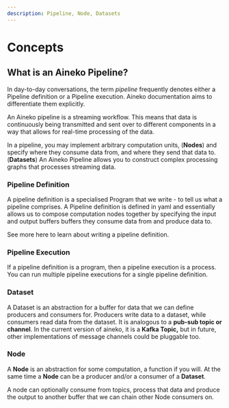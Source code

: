 ```yaml
---
description: Pipeline, Node, Datasets
---
```


# Concepts

## What is an Aineko Pipeline?

In day-to-day conversations, the term _pipeline_ frequently denotes either a Pipeline definition or a Pipeline execution. Aineko documentation aims to differentiate them explicitly.&#x20;

An Aineko pipeline is a streaming workflow. This means that data is continuously being transmitted and sent over to different components in a way that allows for real-time processing of the data.&#x20;

In a pipeline, you may implement arbitrary computation units, (**Nodes**) and specify where they consume data from, and where they send that data to. (**Datasets**) An Aineko Pipeline allows you to construct complex processing graphs that processes streaming data.&#x20;

### Pipeline Definition&#x20;

A pipeline definition is a specialised Program that we write - to tell us what a pipeline comprises. A Pipeline definition is defined in yaml and essentially allows us to compose computation nodes together by specifying the input and output buffers buffers they consume data from and produce data to.&#x20;

See more here to learn about writing a pipeline definition.&#x20;

### Pipeline Execution&#x20;

If a pipeline definition is a program, then a pipeline execution is a process. You can run multiple pipeline executions for a single pipeline definition.&#x20;

### Dataset

A Dataset is an abstraction for a buffer for data that we can define producers and consumers for. Producers write data to a dataset, while consumers read data from the dataset. It is analogous to a **pub-sub topic or channel**. In the current version of aineko, it is a **Kafka Topic,** but in future, other implementations of message channels could be pluggable too.&#x20;

### Node

A **Node** is an abstraction for some computation, a function if you will. At the same time a **Node** can be a producer and/or a consumer of a **Dataset**.

A node can optionally consume from topics, process that data and produce the output to another buffer that we can chain other Node consumers on.
